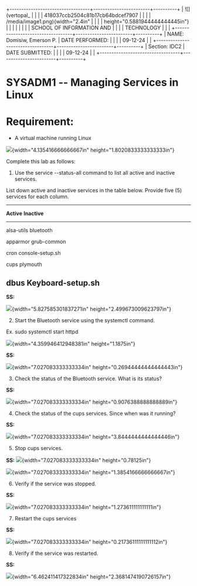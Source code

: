 +----------------------------------+------------------------+----------+
| ![](vertopal_                    |                        |          |
| 418037ccb2504c81b17cb64bdcef7907 |                        |          |
| /media/image1.png){width="2.4in" |                        |          |
| height="0.5881944444444445in"}   |                        |          |
|                                  |                        |          |
| SCHOOL OF INFORMATION AND        |                        |          |
| TECHNOLOGY                       |                        |          |
+----------------------------------+------------------------+----------+
| NAME: Domisiw, Emerson P.        | DATE PERFORMED:        |          |
|                                  | 09-12-24               |          |
+----------------------------------+------------------------+----------+
| Section: IDC2                    | DATE SUBMITTED:        |          |
|                                  | 09-12-24               |          |
+----------------------------------+------------------------+----------+

# SYSADM1 -- Managing Services in Linux

# Requirement: 

-   A virtual machine running Linux

![](vertopal_418037ccb2504c81b17cb64bdcef7907/media/image2.png){width="4.135416666666667in"
height="1.8020833333333333in"}

Complete this lab as follows:

1.  Use the service --status-all command to list all active and inactive
    services.

List down active and inactive services in the table below. Provide five
(5) services for each column.

  -----------------------------------------------------------------------
  **Active**                             **Inactive**
  -------------------------------------- --------------------------------
  alsa-utils                             bluetooth

  apparmor                               grub-common

  cron                                   console-setup.sh

  cups                                   plymouth

  dbus                                   Keyboard-setup.sh
  -----------------------------------------------------------------------

**SS:**

![](vertopal_418037ccb2504c81b17cb64bdcef7907/media/image3.png){width="5.827585301837271in"
height="2.499673009623797in"}

2.  Start the Bluetooth service using the systemctl command.

Ex. sudo systemctl start httpd

![](vertopal_418037ccb2504c81b17cb64bdcef7907/media/image4.png){width="4.359946412948381in"
height="1.1875in"}

**SS:**

![](vertopal_418037ccb2504c81b17cb64bdcef7907/media/image5.png){width="7.027083333333334in"
height="0.26944444444444443in"}

3.  Check the status of the Bluetooth service. What is its status?

**SS:**

![](vertopal_418037ccb2504c81b17cb64bdcef7907/media/image6.png){width="7.027083333333334in"
height="0.9076388888888889in"}

4.  Check the status of the cups services. Since when was it running?

**SS:**

![](vertopal_418037ccb2504c81b17cb64bdcef7907/media/image7.png){width="7.027083333333334in"
height="3.8444444444444446in"}

5.  Stop cups services.

**SS:**
![](vertopal_418037ccb2504c81b17cb64bdcef7907/media/image8.png){width="7.027083333333334in"
height="0.78125in"}

![](vertopal_418037ccb2504c81b17cb64bdcef7907/media/image9.png){width="7.027083333333334in"
height="1.3854166666666667in"}

6.  Verify if the service was stopped.

**SS:**

![](vertopal_418037ccb2504c81b17cb64bdcef7907/media/image10.png){width="7.027083333333334in"
height="1.273611111111111in"}

7.  Restart the cups services

**SS:**

![](vertopal_418037ccb2504c81b17cb64bdcef7907/media/image11.png){width="7.027083333333334in"
height="0.21736111111111112in"}

8.  Verify if the service was restarted.

**SS:**

![](vertopal_418037ccb2504c81b17cb64bdcef7907/media/image12.png){width="6.462411417322834in"
height="2.3681474190726157in"}
